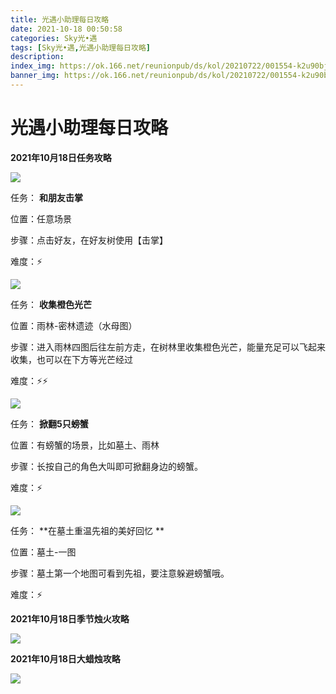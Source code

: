 ```yaml
---
title: 光遇小助理每日攻略
date: 2021-10-18 00:50:58
categories: Sky光•遇
tags: [Sky光•遇,光遇小助理每日攻略]
description: 
index_img: https://ok.166.net/reunionpub/ds/kol/20210722/001554-k2u90bj7ay.png?imageView&thumbnail=600x0&type=jpg
banner_img: https://ok.166.net/reunionpub/ds/kol/20210722/001554-k2u90bj7ay.png?imageView&thumbnail=600x0&type=jpg
---
```

# 光遇小助理每日攻略
  

**2021年10月18日任务攻略**

![](https://ok.166.net/reunionpub/ds/kol/20211018/003345-i1ubz0vs2q.png)

任务： **和朋友击掌**

位置：任意场景

步骤：点击好友，在好友树使用【击掌】

难度：⚡

![](https://ok.166.net/reunionpub/ds/kol/20211018/003423-4nzdijlgs2.png)

任务： **收集橙色光芒**

位置：雨林-密林遗迹（水母图）

步骤：进入雨林四图后往左前方走，在树林里收集橙色光芒，能量充足可以飞起来收集，也可以在下方等光芒经过

难度：⚡⚡

![](https://ok.166.net/reunionpub/ds/kol/20211018/003507-l1gfu02a3d.png)

任务： **掀翻5只螃蟹**

位置：有螃蟹的场景，比如墓土、雨林

步骤：长按自己的角色大叫即可掀翻身边的螃蟹。

难度：⚡

![](https://ok.166.net/reunionpub/ds/kol/20211018/003545-qjcih93lgs.png)

任务： **在墓土重温先祖的美好回忆  **

位置：墓土-一图

步骤：墓土第一个地图可看到先祖，要注意躲避螃蟹哦。

难度：⚡

 **2021年10月18日季节烛火攻略**

![](https://ok.166.net/reunionpub/ds/kol/20211018/003708-tymwa98vs4.png)

  

 **2021年10月18日大蜡烛攻略**

![](https://ok.166.net/reunionpub/ds/kol/20211018/002152-ugf6p7h10z.png)

